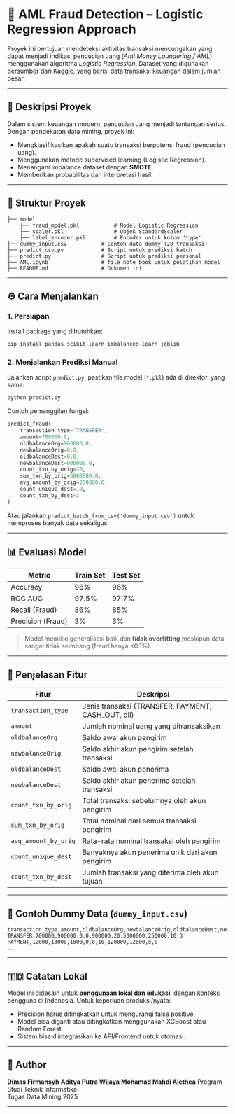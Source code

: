
# 💼 AML Fraud Detection – Logistic Regression Approach

Proyek ini bertujuan mendeteksi aktivitas transaksi mencurigakan yang dapat menjadi indikasi pencucian uang (*Anti Money Laundering / AML*) menggunakan algoritma *Logistic Regression*. Dataset yang digunakan bersumber dari Kaggle, yang berisi data transaksi keuangan dalam jumlah besar.

---

## 📌 Deskripsi Proyek

Dalam sistem keuangan modern, pencucian uang menjadi tantangan serius. Dengan pendekatan data mining, proyek ini:
- Mengklasifikasikan apakah suatu transaksi berpotensi fraud (pencucian uang).
- Menggunakan metode supervised learning (Logistic Regression).
- Menangani imbalance dataset dengan **SMOTE**.
- Memberikan probabilitas dan interpretasi hasil.

---

## 📁 Struktur Proyek

```
├── model
    ├── fraud_model.pkl           # Model Logistic Regression
    ├── scaler.pkl                # Objek StandardScaler
    ├── label_encoder.pkl         # Encoder untuk kolom 'type'
├── dummy_input.csv           # Contoh data dummy (20 transaksi)
├── predict_csv.py            # Script untuk prediksi batch
├── predict.py                # Script untuk prediksi personal
├── AML.ipynb                 # file note book untuk pelatihan model
├── README.md                 # Dokumen ini
```

---

## ⚙️ Cara Menjalankan

### 1. Persiapan
Install package yang dibutuhkan:
```bash
pip install pandas scikit-learn imbalanced-learn joblib
```

### 2. Menjalankan Prediksi Manual
Jalankan script `predict.py`, pastikan file model (`*.pkl`) ada di direktori yang sama:
```bash
python predict.py
```

Contoh pemanggilan fungsi:
```python
predict_fraud(
    transaction_type='TRANSFER',
    amount=700000.0,
    oldbalanceOrg=900000.0,
    newbalanceOrig=0.0,
    oldbalanceDest=0.0,
    newbalanceDest=900000.0,
    count_txn_by_orig=20,
    sum_txn_by_orig=5000000.0,
    avg_amount_by_orig=250000.0,
    count_unique_dest=10,
    count_txn_by_dest=3
)
```

Atau jalankan `predict_batch_from_csv('dummy_input.csv')` untuk memproses banyak data sekaligus.

---

## 📊 Evaluasi Model

| Metric              | Train Set | Test Set |
|---------------------|-----------|----------|
| Accuracy            | 96%       | 96%      |
| ROC AUC             | 97.5%     | 97.7%    |
| Recall (Fraud)      | 86%       | 85%      |
| Precision (Fraud)   | 3%        | 3%       |

> Model memiliki generalisasi baik dan **tidak overfitting** meskipun data sangat tidak seimbang (fraud hanya <0.1%).

---

## 🔢 Penjelasan Fitur

| Fitur                  | Deskripsi                                                                 |
|------------------------|---------------------------------------------------------------------------|
| `transaction_type`     | Jenis transaksi (TRANSFER, PAYMENT, CASH_OUT, dll)                        |
| `amount`               | Jumlah nominal uang yang ditransaksikan                                   |
| `oldbalanceOrg`        | Saldo awal akun pengirim                                                  |
| `newbalanceOrig`       | Saldo akhir akun pengirim setelah transaksi                               |
| `oldbalanceDest`       | Saldo awal akun penerima                                                  |
| `newbalanceDest`       | Saldo akhir akun penerima setelah transaksi                               |
| `count_txn_by_orig`    | Total transaksi sebelumnya oleh akun pengirim                             |
| `sum_txn_by_orig`      | Total nominal dari semua transaksi pengirim                               |
| `avg_amount_by_orig`   | Rata-rata nominal transaksi oleh pengirim                                 |
| `count_unique_dest`    | Banyaknya akun penerima unik dari akun pengirim                           |
| `count_txn_by_dest`    | Jumlah transaksi yang diterima oleh akun tujuan                           |

---

## 📁 Contoh Dummy Data (`dummy_input.csv`)

```csv
transaction_type,amount,oldbalanceOrg,newbalanceOrig,oldbalanceDest,newbalanceDest,count_txn_by_orig,sum_txn_by_orig,avg_amount_by_orig,count_unique_dest,count_txn_by_dest
TRANSFER,700000,900000,0,0,900000,20,5000000,250000,10,3
PAYMENT,12000,13000,1000,0,0,10,120000,12000,5,0
...
```

---

## 🇮🇩 Catatan Lokal

Model ini didesain untuk **penggunaan lokal dan edukasi**, dengan konteks pengguna di Indonesia. Untuk keperluan produksi/nyata:
- Precision harus ditingkatkan untuk mengurangi false positive.
- Model bisa diganti atau ditingkatkan menggunakan XGBoost atau Random Forest.
- Sistem bisa diintegrasikan ke API/Frontend untuk otomasi.

---

## 👤 Author

**Dimas Firmansyh**
**Aditya Putra Wijaya**
**Mohamad Mahdi Alethea**
Program Studi Teknik Informatika  
Tugas Data Mining 2025

---
